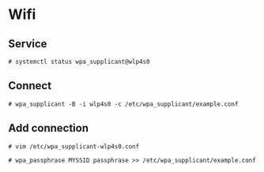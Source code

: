 # Wifi

## Service

```
# systemctl status wpa_supplicant@wlp4s0
```

## Connect

```
# wpa_supplicant -B -i wlp4s0 -c /etc/wpa_supplicant/example.conf
```

## Add connection

```
# vim /etc/wpa_supplicant-wlp4s0.conf
```

```
# wpa_passphrase MYSSID passphrase >> /etc/wpa_supplicant/example.conf
```
